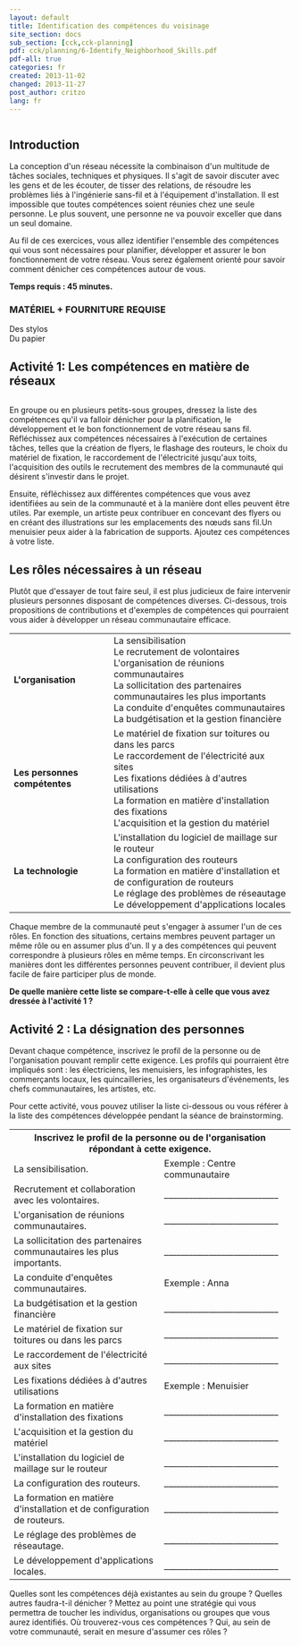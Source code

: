 ```yaml
---
layout: default
title: Identification des compétences du voisinage
site_section: docs
sub_section: [cck,cck-planning]
pdf: cck/planning/6-Identify_Neighborhood_Skills.pdf
pdf-all: true
categories: fr
created: 2013-11-02
changed: 2013-11-27
post_author: critzo
lang: fr
---
```

<p><img alt="" src="/files/styles/large/public/identify-neighborhood-skills-title.png" class="img-responsive" /></p>

<h2 id="introduction">Introduction</h2>

<p>La conception d'un réseau nécessite la combinaison d'un multitude de tâches sociales, techniques et physiques. Il s'agit de savoir discuter avec les gens et de les écouter, de tisser des relations, de résoudre les problèmes liés à l'ingénierie sans-fil et à l'équipement d'installation. Il est impossible que toutes compétences soient réunies chez une seule personne. Le plus souvent, une personne ne va pouvoir exceller que dans un seul domaine.</p>

<p>Au fil de ces exercices, vous allez identifier l'ensemble des compétences qui vous sont nécessaires pour planifier, développer et assurer le bon fonctionnement de votre réseau. Vous serez également orienté pour savoir comment dénicher ces compétences autour de vous.</p>

<p><strong>Temps requis : 45 minutes.</strong></p>

<h3 id="materials-and-supplies-needed">MATÉRIEL + FOURNITURE REQUISE</h3>

<p>Des stylos<br>Du papier</p>
<h2 id="activity1">Activité 1: Les compétences en matière de réseaux</h2>

<p><img alt="" src="/files/styles/large/public/identify-neighborhood-skills-listskills.png" class="img-responsive"></p>

<p>En groupe ou en plusieurs petits-sous groupes, dressez la liste des compétences qu'il va falloir dénicher pour la planification, le développement et le bon fonctionnement de votre réseau sans fil. Réfléchissez aux compétences nécessaires à l'exécution de certaines tâches, telles que la création de flyers, le flashage des routeurs, le choix du matériel de fixation, le raccordement de l'électricité jusqu'aux toits, l'acquisition des outils le recrutement des membres de la communauté qui désirent s'investir dans le projet. </p>

<p>Ensuite, réfléchissez aux différentes compétences que vous avez identifiées au sein de la communauté et à la manière dont elles peuvent être utiles. Par exemple, un artiste peux contribuer en concevant des flyers ou en créant des illustrations sur les emplacements des nœuds sans fil.Un menuisier peux aider à la fabrication de supports. Ajoutez ces compétences à votre liste.</p>

<h2 id="lesson">Les rôles nécessaires à un réseau</h2>

<p>Plutôt que d'essayer de tout faire seul, il est plus judicieux de faire intervenir plusieurs personnes disposant de compétences diverses. Ci-dessous, trois propositions de contributions et d'exemples de compétences qui pourraient vous aider à développer un réseau communautaire efficace.</p>

<table>
<tr>
<td>
<img alt="" src="/files/styles/large/public/organizer.png" class="img-responsive"><br />
<strong>L'organisation</strong>
</td>
<td>La sensibilisation<br />
Le recrutement de volontaires<br>L'organisation de réunions communautaires<br>La sollicitation des partenaires communautaires les plus importants<br>La conduite d'enquêtes communautaires<br>La budgétisation et la gestion financière</td>
</tr>
<tr>
<td>
<img alt="" src="/files/styles/large/public/handyperson.png" class="img-responsive"><br><strong>Les personnes compétentes</strong>
</td>
<td>Le matériel de fixation sur toitures ou dans les parcs<br>Le raccordement de l'électricité aux sites<br>Les fixations dédiées à d'autres utilisations<br>La formation en matière d'installation des fixations <br>L'acquisition et la gestion du matériel</td>
</tr>
<tr>
<td>
<img alt="" src="/files/styles/large/public/techie.png" class="img-responsive"><br><strong>La technologie</strong>
</td>
<td valign="middle">L'installation du logiciel de maillage sur le routeur<br>La configuration des routeurs<br>La formation en matière d'installation et de configuration de routeurs<br>Le réglage des problèmes de réseautage<br>Le développement d'applications locales
</td>
</tr>
</table>

<p>Chaque membre de la communauté peut s'engager à assumer l'un de ces rôles. En fonction des situations, certains membres peuvent partager un même rôle ou en assumer plus d'un. Il y a des compétences qui peuvent correspondre à plusieurs rôles en même temps. En circonscrivant les manières dont les différentes personnes peuvent contribuer, il devient plus facile de faire participer plus de monde.  </p>

<p><strong>De quelle manière cette liste se compare-t-elle à celle que vous avez dressée à l'activité 1 ?</strong></p>

<h2 id="activity2">Activité 2 : La désignation des personnes</h2>

<p>Devant chaque compétence, inscrivez le profil de la personne ou de l'organisation pouvant remplir cette exigence. Les profils qui pourraient être impliqués sont : les électriciens, les menuisiers, les infographistes, les commerçants locaux, les quincailleries, les organisateurs d'événements, les chefs communautaires, les artistes, etc.</p>

<p>Pour cette activité, vous pouvez utiliser la liste ci-dessous ou vous référer à la liste des compétences développée pendant la séance de brainstorming.</p>

<table class="table table-responsive">
<tr>
<th class="rteleft" colspan="2">Inscrivez le profil de la personne ou de l'organisation répondant à cette exigence.</th>
</tr>
<tr>
<td>La sensibilisation.</td>
<td>Exemple : Centre communautaire</td>
</tr>
<tr>
<td>Recrutement et collaboration avec les volontaires.</td>
<td>____________________________</td>
</tr>
<tr>
<td>L'organisation de réunions communautaires.</td>
<td>____________________________</td>
</tr>
<tr>
<td>La sollicitation des partenaires communautaires les plus importants.</td>
<td>____________________________</td>
</tr>
<tr>
<td>La conduite d'enquêtes communautaires.</td>
<td>Exemple : Anna</td>
</tr>
<tr>
<td>La budgétisation et la gestion financière</td>
<td>____________________________</td>
</tr>
<tr>
<td>Le matériel de fixation sur toitures ou dans les parcs</td>
<td>____________________________</td>
</tr>
<tr>
<td>Le raccordement de l'électricité aux sites</td>
<td>____________________________</td>
</tr>
<tr>
<td>Les fixations dédiées à d'autres utilisations</td>
<td>Exemple : Menuisier</td>
</tr>
<tr>
<td>La formation en matière d'installation des fixations</td>
<td>____________________________</td>
</tr>
<tr>
<td>L'acquisition et la gestion du matériel</td>
<td>____________________________</td>
</tr>
<tr>
<td>L'installation du logiciel de maillage sur le routeur</td>
<td>____________________________</td>
</tr>
<tr>
<td>La configuration des routeurs.</td>
<td>____________________________</td>
</tr>
<tr>
<td>La formation en matière d'installation et de configuration de routeurs.</td>
<td>____________________________</td>
</tr>
<tr>
<td>Le réglage des problèmes de réseautage.</td>
<td>____________________________</td>
</tr>
<tr>
<td>Le développement d'applications locales.</td>
<td>____________________________</td>
</tr>
</table>

<p>Quelles sont les compétences déjà existantes au sein du groupe ? Quelles autres faudra-t-il dénicher ? Mettez au point une stratégie qui vous permettra de toucher les individus, organisations ou groupes que vous aurez identifiés. Où trouverez-vous ces compétences ? Qui, au sein de votre communauté, serait en mesure d'assumer ces rôles ? </p>
